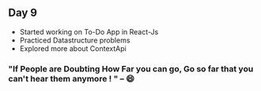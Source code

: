 ## Day 9

- Started working on To-Do App in React-Js
- Practiced Datastructure problems
- Explored more about ContextApi



### "If People are Doubting How Far you can go, Go so far that you can't hear them anymore ! " – :smile:
